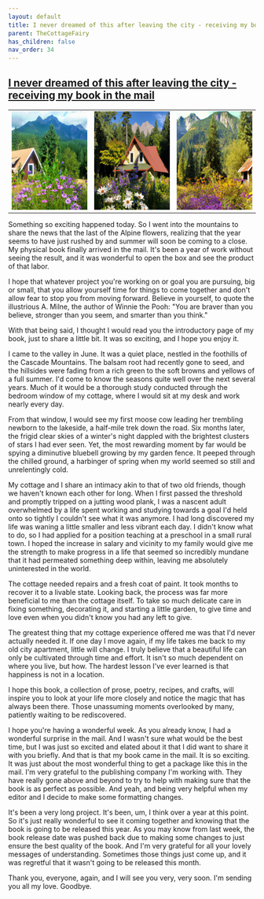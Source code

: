 ```yaml
---
layout: default
title: I never dreamed of this after leaving the city - receiving my book in the mail
parent: TheCottageFairy
has_children: false
nav_order: 34
---
```


## [I never dreamed of this after leaving the city - receiving my book in the mail](https://www.youtube.com/watch?v=Q6OXIKIPVT8)

<div>
<table align="center">
	<tr>
		<td align="center">
			<img src="../../assets/cottage_fairy_ai_generated_photos/I_never_dreamed_of_this_after_leaving_the_city_-_receiving_my_book_in_the_mail-[Q6OXIKIPVT8]/generated_00.png" height="200" width="200"/>
		</td>
		<td align="center">
			<img src="../../assets/cottage_fairy_ai_generated_photos/I_never_dreamed_of_this_after_leaving_the_city_-_receiving_my_book_in_the_mail-[Q6OXIKIPVT8]/generated_01.png" height="200" width="200"/>
		</td>
		<td align="center">
			<img src="../../assets/cottage_fairy_ai_generated_photos/I_never_dreamed_of_this_after_leaving_the_city_-_receiving_my_book_in_the_mail-[Q6OXIKIPVT8]/generated_02.png" height="200" width="200"/>
		</td>
	</tr>
</table>
</div>

Something so exciting happened today. So I went into the mountains to share the news that the last of the Alpine flowers, realizing that the year seems to have just rushed by and summer will soon be coming to a close. My physical book finally arrived in the mail. It's been a year of work without seeing the result, and it was wonderful to open the box and see the product of that labor.

I hope that whatever project you're working on or goal you are pursuing, big or small, that you allow yourself time for things to come together and don't allow fear to stop you from moving forward. Believe in yourself, to quote the illustrious A. Milne, the author of Winnie the Pooh: "You are braver than you believe, stronger than you seem, and smarter than you think."

With that being said, I thought I would read you the introductory page of my book, just to share a little bit. It was so exciting, and I hope you enjoy it.

I came to the valley in June. It was a quiet place, nestled in the foothills of the Cascade Mountains. The balsam root had recently gone to seed, and the hillsides were fading from a rich green to the soft browns and yellows of a full summer. I'd come to know the seasons quite well over the next several years. Much of it would be a thorough study conducted through the bedroom window of my cottage, where I would sit at my desk and work nearly every day.

From that window, I would see my first moose cow leading her trembling newborn to the lakeside, a half-mile trek down the road. Six months later, the frigid clear skies of a winter's night dappled with the brightest clusters of stars I had ever seen. Yet, the most rewarding moment by far would be spying a diminutive bluebell growing by my garden fence. It peeped through the chilled ground, a harbinger of spring when my world seemed so still and unrelentingly cold.

My cottage and I share an intimacy akin to that of two old friends, though we haven't known each other for long. When I first passed the threshold and promptly tripped on a jutting wood plank, I was a nascent adult overwhelmed by a life spent working and studying towards a goal I'd held onto so tightly I couldn't see what it was anymore. I had long discovered my life was waning a little smaller and less vibrant each day. I didn't know what to do, so I had applied for a position teaching at a preschool in a small rural town. I hoped the increase in salary and vicinity to my family would give me the strength to make progress in a life that seemed so incredibly mundane that it had permeated something deep within, leaving me absolutely uninterested in the world.

The cottage needed repairs and a fresh coat of paint. It took months to recover it to a livable state. Looking back, the process was far more beneficial to me than the cottage itself. To take so much delicate care in fixing something, decorating it, and starting a little garden, to give time and love even when you didn't know you had any left to give.

The greatest thing that my cottage experience offered me was that I'd never actually needed it. If one day I move again, if my life takes me back to my old city apartment, little will change. I truly believe that a beautiful life can only be cultivated through time and effort. It isn't so much dependent on where you live, but how. The hardest lesson I've ever learned is that happiness is not in a location.

I hope this book, a collection of prose, poetry, recipes, and crafts, will inspire you to look at your life more closely and notice the magic that has always been there. Those unassuming moments overlooked by many, patiently waiting to be rediscovered.

I hope you're having a wonderful week. As you already know, I had a wonderful surprise in the mail. And I wasn't sure what would be the best time, but I was just so excited and elated about it that I did want to share it with you briefly. And that is that my book came in the mail. It is so exciting. It was just about the most wonderful thing to get a package like this in the mail. I'm very grateful to the publishing company I'm working with. They have really gone above and beyond to try to help with making sure that the book is as perfect as possible. And yeah, and being very helpful when my editor and I decide to make some formatting changes.

It's been a very long project. It's been, um, I think over a year at this point. So it's just really wonderful to see it coming together and knowing that the book is going to be released this year. As you may know from last week, the book release date was pushed back due to making some changes to just ensure the best quality of the book. And I'm very grateful for all your lovely messages of understanding. Sometimes those things just come up, and it was regretful that it wasn't going to be released this month.

Thank you, everyone, again, and I will see you very, very soon. I'm sending you all my love. Goodbye.